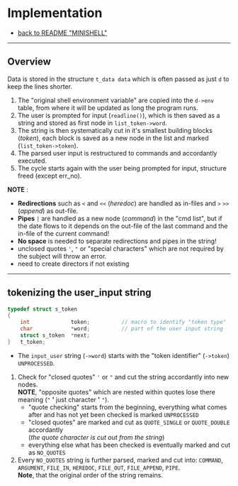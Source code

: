 # Implementation

- [back to README "MINISHELL"](../README.md)  
---

## Overview
Data is stored in the structure `t_data data` which is often passed as just `d` to keep the lines shorter.  

1. The "original shell environment variable" are copied into the `d->env` table, from where it will be updated as long the program runs.
2. The user is prompted for input (`readline()`), which is then saved as a string and stored as first node in `list_token->word`.  
3. The string is then systematically cut in it's smallest building blocks (*token*), each block is saved as a new node in the list and marked (`list_token->token`).  
4. The parsed user input is restructured to commands and accordantly executed.  
5. The cycle starts again with the user being prompted for input, structure freed (except err_no).  

**NOTE** :
- **Redirections** such as `<` and `<<` (*heredoc*) are handled as in-files and `>` `>>` (*append*) as out-file.
- **Pipes** `|` are handled as a new node (*command*) in the "cmd list", but if the date flows to it depends on the out-file of the last command and the in-file of the current command!
- **No space** is needed to separate redirections and pipes in the string!
- unclosed quotes `'`, `"` or "special characters" which are not required by the subject will throw an error.
- need to create directors if not existing
---
## tokenizing the user_input string
```c
typedef struct s_token
{
	int				token;			// macro to identify "token type"
	char			*word;			// part of the user input string
	struct s_token	*next;
}	t_token;
```
- The `input_user` string (`->word`) starts with the "token identifier" (`->token`) `UNPROCESSED`.
1. Check for "closed quotes" `'` or `"` and cut the string accordantly into new nodes.  
**NOTE**, "opposite quotes" which are nested within quotes lose there meaning (`"` **'** just character **'** `"`).
	- "quote checking" starts from the beginning, everything what comes after and has not yet been checked is marked `UNPROCESSED`
	- "closed quotes" are marked and cut as `QUOTE_SINGLE` or `QUOTE_DOUBLE` accordantly  
	(*the quote character is cut out from the string*)
	- everything else what has been checked is eventually marked and cut as `NO_QUOTES`
2. Every `NO_QUOTES` string is further parsed, marked and cut into: `COMMAND`, `ARGUMENT`, `FILE_IN`, `HEREDOC`, `FILE_OUT`, `FILE_APPEND`, `PIPE`.  
**Note**, that the original order of the string remains.  

